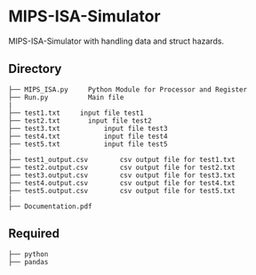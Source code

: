 # MIPS-ISA-Simulator
MIPS-ISA-Simulator with handling data and struct hazards.

## Directory
    ├── MIPS_ISA.py		Python Module for Processor and Register
    ├── Run.py    		Main file
    |
    ├── test1.txt     input file test1
    ├── test2.txt 		input file test2
    ├── test3.txt			input file test3
    ├── test4.txt			input file test4
    ├── test5.txt			input file test5
    |
    ├── test1_output.csv		csv output file for test1.txt
    ├── test2.output.csv		csv output file for test2.txt
    ├── test3.output.csv 		csv output file for test3.txt
    ├── test4.output.csv 		csv output file for test4.txt
    ├── test5.output.csv		csv output file for test5.txt
    |
    ├── Documentation.pdf


## Required
    ├── python
    ├── pandas

